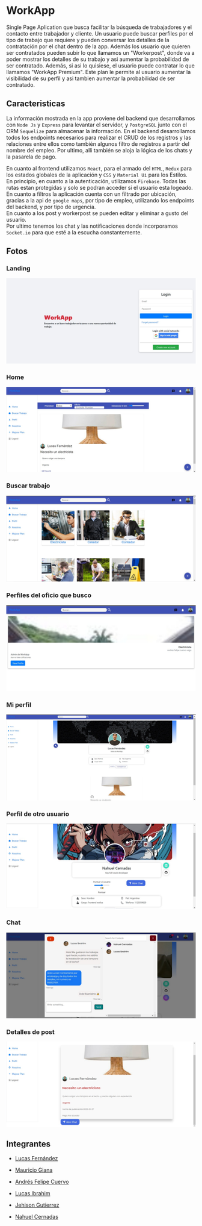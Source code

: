 # WorkApp

Single Page Aplication que busca facilitar la búsqueda de trabajadores y el contacto entre trabajador y cliente. Un usuario puede buscar perfiles por el tipo de trabajo que requiere y pueden conversar los detalles de la contratación por el chat dentro de la app. Además los usuario que quieren ser contratados pueden subir lo que llamamos un "Workerpost", donde va a poder mostrar los detalles de su trabajo y asi aumentar la probabilidad de ser contratado. Además, si asi lo quisiese, el usuario puede contratar lo que llamamos "WorkApp Premium". Este plan le permite al usuario aumentar la visibilidad de su perfil y asi tambien aumentar la probabilidad de ser contratado.

## Caracteristicas

La información mostrada en la app proviene del backend que desarrollamos con `Node Js` y `Express` para levantar el servidor, y `PostgreSQL` junto con el ORM `Sequelize` para almacenar la información. En el backend desarrollamos todos los endpoints necesarios para realizar el CRUD de los registros y las relaciones entre ellos como también algunos filtro de registros a partir del nombre del empleo. Por ultimo, alli también se aloja la lógica de los chats y la pasarela de pago.

En cuanto al frontend utilizamos `React`, para el armado del `HTML`, `Redux` para los estados globales de la aplicación y `CSS` y `Material Ui` para los Estilos. </br>
En principio, en cuanto a la autenticación, utilizamos `Firebase`. Todas las rutas estan protegidas y solo se podran acceder si el usuario esta logeado. </br>
En cuanto a filtros la aplicación cuenta con un filtrado por ubicación, gracias a la api de `google maps`, por tipo de empleo, utilizando los endpoints del backend, y por tipo de urgencia. </br>
En cuanto a los post y workerpost se pueden editar y eliminar a gusto del usuario. </br>
Por ultimo tenemos los chat y las notificaciones donde incorporamos `Socket.io` para que esté a la escucha constantemente.

## Fotos

### Landing


<img src='./readme/landing.jpeg' />

### Home

<img src='./readme/home.jpeg' />

### Buscar trabajo

<img src='./readme/buscar-trabajo.jpeg' />

### Perfiles del oficio que busco

<img src='./readme/perfiles-oficio.jpeg' />

### Mi perfil

<img src='./readme/mi-perfil.jpeg' />

### Perfil de otro usuario

<img src='./readme/otro-usuario.jpeg' />

### Chat

<img src='./readme/chat.jpeg' />

### Detalles de post

<img src='./readme/detalles-post.jpeg' />

## Integrantes

- [Lucas Fernández](https://github.com/lucasfer01)

- [Mauricio Giana](https://github.com/MauricioGiana)

- [Andrés Felipe Cuervo](https://github.com/acuervov)

- [Lucas Ibrahim](https://github.com/Librahim99)

- [Jehison Gutierrez](https://github.com/jehison98)

- [Nahuel Cernadas](https://github.com/Nahuel-199)

